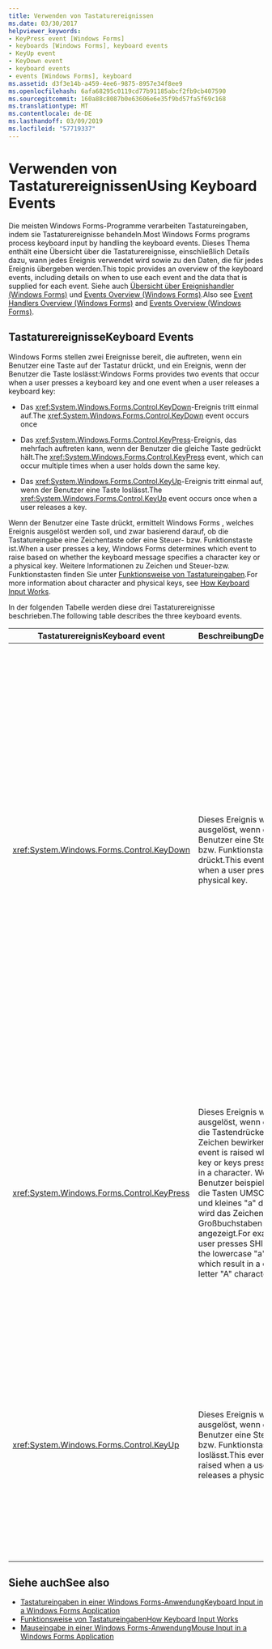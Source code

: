 ```yaml
---
title: Verwenden von Tastaturereignissen
ms.date: 03/30/2017
helpviewer_keywords:
- KeyPress event [Windows Forms]
- keyboards [Windows Forms], keyboard events
- KeyUp event
- KeyDown event
- keyboard events
- events [Windows Forms], keyboard
ms.assetid: d3f3e14b-a459-4ee6-9875-8957e34f8ee9
ms.openlocfilehash: 6afa68295c0119cd77b91185abcf2fb9cb407590
ms.sourcegitcommit: 160a88c8087b0e63606e6e35f9bd57fa5f69c168
ms.translationtype: MT
ms.contentlocale: de-DE
ms.lasthandoff: 03/09/2019
ms.locfileid: "57719337"
---
```

# <a name="using-keyboard-events"></a><span data-ttu-id="b47cd-102">Verwenden von Tastaturereignissen</span><span class="sxs-lookup"><span data-stu-id="b47cd-102">Using Keyboard Events</span></span>
<span data-ttu-id="b47cd-103">Die meisten Windows Forms-Programme verarbeiten Tastatureingaben, indem sie Tastaturereignisse behandeln.</span><span class="sxs-lookup"><span data-stu-id="b47cd-103">Most Windows Forms programs process keyboard input by handling the keyboard events.</span></span> <span data-ttu-id="b47cd-104">Dieses Thema enthält eine Übersicht über die Tastaturereignisse, einschließlich Details dazu, wann jedes Ereignis verwendet wird sowie zu den Daten, die für jedes Ereignis übergeben werden.</span><span class="sxs-lookup"><span data-stu-id="b47cd-104">This topic provides an overview of the keyboard events, including details on when to use each event and the data that is supplied for each event.</span></span>  <span data-ttu-id="b47cd-105">Siehe auch [Übersicht über Ereignishandler (Windows Forms)](event-handlers-overview-windows-forms.md) und [Events Overview (Windows Forms)](events-overview-windows-forms.md).</span><span class="sxs-lookup"><span data-stu-id="b47cd-105">Also see [Event Handlers Overview (Windows Forms)](event-handlers-overview-windows-forms.md) and [Events Overview (Windows Forms)](events-overview-windows-forms.md).</span></span>  
  
## <a name="keyboard-events"></a><span data-ttu-id="b47cd-106">Tastaturereignisse</span><span class="sxs-lookup"><span data-stu-id="b47cd-106">Keyboard Events</span></span>  
 <span data-ttu-id="b47cd-107">Windows Forms stellen zwei Ereignisse bereit, die auftreten, wenn ein Benutzer eine Taste auf der Tastatur drückt, und ein Ereignis, wenn der Benutzer die Taste loslässt:</span><span class="sxs-lookup"><span data-stu-id="b47cd-107">Windows Forms provides two events that occur when a user presses a keyboard key and one event when a user releases a keyboard key:</span></span>  
  
-   <span data-ttu-id="b47cd-108">Das <xref:System.Windows.Forms.Control.KeyDown>-Ereignis tritt einmal auf.</span><span class="sxs-lookup"><span data-stu-id="b47cd-108">The <xref:System.Windows.Forms.Control.KeyDown> event occurs once</span></span>  
  
-   <span data-ttu-id="b47cd-109">Das <xref:System.Windows.Forms.Control.KeyPress>-Ereignis, das mehrfach auftreten kann, wenn der Benutzer die gleiche Taste gedrückt hält.</span><span class="sxs-lookup"><span data-stu-id="b47cd-109">The <xref:System.Windows.Forms.Control.KeyPress> event, which can occur multiple times when a user holds down the same key.</span></span>  
  
-   <span data-ttu-id="b47cd-110">Das <xref:System.Windows.Forms.Control.KeyUp>-Ereignis tritt einmal auf, wenn der Benutzer eine Taste loslässt.</span><span class="sxs-lookup"><span data-stu-id="b47cd-110">The <xref:System.Windows.Forms.Control.KeyUp> event occurs once when a user releases a key.</span></span>  
  
 <span data-ttu-id="b47cd-111">Wenn der Benutzer eine Taste drückt, ermittelt Windows Forms , welches Ereignis ausgelöst werden soll, und zwar basierend darauf, ob die Tastatureingabe eine Zeichentaste oder eine Steuer- bzw. Funktionstaste ist.</span><span class="sxs-lookup"><span data-stu-id="b47cd-111">When a user presses a key, Windows Forms determines which event to raise based on whether the keyboard message specifies a character key or a physical key.</span></span> <span data-ttu-id="b47cd-112">Weitere Informationen zu Zeichen und Steuer-bzw. Funktionstasten finden Sie unter [Funktionsweise von Tastatureingaben](how-keyboard-input-works.md).</span><span class="sxs-lookup"><span data-stu-id="b47cd-112">For more information about character and physical keys, see [How Keyboard Input Works](how-keyboard-input-works.md).</span></span>  
  
 <span data-ttu-id="b47cd-113">In der folgenden Tabelle werden diese drei Tastaturereignisse beschrieben.</span><span class="sxs-lookup"><span data-stu-id="b47cd-113">The following table describes the three keyboard events.</span></span>  
  
|<span data-ttu-id="b47cd-114">Tastaturereignis</span><span class="sxs-lookup"><span data-stu-id="b47cd-114">Keyboard event</span></span>|<span data-ttu-id="b47cd-115">Beschreibung</span><span class="sxs-lookup"><span data-stu-id="b47cd-115">Description</span></span>|<span data-ttu-id="b47cd-116">Ergebnisse</span><span class="sxs-lookup"><span data-stu-id="b47cd-116">Results</span></span>|  
|--------------------|-----------------|-------------|  
|<xref:System.Windows.Forms.Control.KeyDown>|<span data-ttu-id="b47cd-117">Dieses Ereignis wird ausgelöst, wenn der Benutzer eine Steuer- bzw. Funktionstaste drückt.</span><span class="sxs-lookup"><span data-stu-id="b47cd-117">This event is raised when a user presses a physical key.</span></span>|<span data-ttu-id="b47cd-118">Der Handler für <xref:System.Windows.Forms.Control.KeyDown> erhält Folgendes:</span><span class="sxs-lookup"><span data-stu-id="b47cd-118">The handler for <xref:System.Windows.Forms.Control.KeyDown> receives:</span></span><br /><br /> <ul><li><span data-ttu-id="b47cd-119">Einen <xref:System.Windows.Forms.KeyEventArgs>-Parameter, der die <xref:System.Windows.Forms.KeyEventArgs.KeyCode%2A>-Eigenschaft bereitstellt (womit eine Steuer- oder Funktionstaste angegeben wird).</span><span class="sxs-lookup"><span data-stu-id="b47cd-119">A <xref:System.Windows.Forms.KeyEventArgs> parameter, which provides the <xref:System.Windows.Forms.KeyEventArgs.KeyCode%2A> property (which specifies a physical keyboard button).</span></span></li><li><span data-ttu-id="b47cd-120">Die <xref:System.Windows.Forms.KeyEventArgs.Modifiers%2A>-Eigenschaft (UMSCHALT, STRG oder ALT).</span><span class="sxs-lookup"><span data-stu-id="b47cd-120">The <xref:System.Windows.Forms.KeyEventArgs.Modifiers%2A> property (SHIFT, CTRL, or ALT).</span></span></li><li><span data-ttu-id="b47cd-121">Die <xref:System.Windows.Forms.KeyEventArgs.KeyData%2A>-Eigenschaft (wodurch der Tastencode und der Modifizierer kombiniert werden).</span><span class="sxs-lookup"><span data-stu-id="b47cd-121">The <xref:System.Windows.Forms.KeyEventArgs.KeyData%2A> property (which combines the key code and modifier).</span></span> <span data-ttu-id="b47cd-122">Der <xref:System.Windows.Forms.KeyEventArgs>-Parameter stellt zudem Folgendes bereit:</span><span class="sxs-lookup"><span data-stu-id="b47cd-122">The <xref:System.Windows.Forms.KeyEventArgs> parameter also provides:</span></span><br /><br /> <ul><li><span data-ttu-id="b47cd-123">Die <xref:System.Windows.Forms.KeyEventArgs.Handled%2A>-Eigenschaft, die festgelegt werden kann, um zu verhindert, dass das zugrunde liegende Steuerelement auf den Tastendruck reagiert.</span><span class="sxs-lookup"><span data-stu-id="b47cd-123">The <xref:System.Windows.Forms.KeyEventArgs.Handled%2A> property, which can be set to prevent the underlying control from receiving the key.</span></span></li><li><span data-ttu-id="b47cd-124">Die <xref:System.Windows.Forms.KeyEventArgs.SuppressKeyPress%2A>-Eigenschaft, die verwendet werden kann, um <xref:System.Windows.Forms.Control.KeyPress>- und <xref:System.Windows.Forms.Control.KeyUp>-Eigenschaften für diesen Tastendruck zu unterdrücken.</span><span class="sxs-lookup"><span data-stu-id="b47cd-124">The <xref:System.Windows.Forms.KeyEventArgs.SuppressKeyPress%2A> property, which can be used to suppress the <xref:System.Windows.Forms.Control.KeyPress> and <xref:System.Windows.Forms.Control.KeyUp> events for that keystroke.</span></span></li></ul></li></ul>|  
|<xref:System.Windows.Forms.Control.KeyPress>|<span data-ttu-id="b47cd-125">Dieses Ereignis wird ausgelöst, wenn der oder die Tastendrücke ein Zeichen bewirken.</span><span class="sxs-lookup"><span data-stu-id="b47cd-125">This event is raised when the key or keys pressed result in a character.</span></span> <span data-ttu-id="b47cd-126">Wenn der Benutzer beispielsweise die Tasten UMSCHALT und kleines "a" drückt, wird das Zeichen "A" in Großbuchstaben angezeigt.</span><span class="sxs-lookup"><span data-stu-id="b47cd-126">For example, a user presses SHIFT and the lowercase "a" keys, which result in a capital letter "A" character.</span></span>|<span data-ttu-id="b47cd-127"><xref:System.Windows.Forms.Control.KeyPress> wird nach <xref:System.Windows.Forms.Control.KeyDown> ausgelöst.</span><span class="sxs-lookup"><span data-stu-id="b47cd-127"><xref:System.Windows.Forms.Control.KeyPress> is raised after <xref:System.Windows.Forms.Control.KeyDown>.</span></span><br /><br /> <ul><li><span data-ttu-id="b47cd-128">Der Handler für <xref:System.Windows.Forms.Control.KeyPress> erhält Folgendes:</span><span class="sxs-lookup"><span data-stu-id="b47cd-128">The handler for <xref:System.Windows.Forms.Control.KeyPress> receives:</span></span></li><li><span data-ttu-id="b47cd-129">Einen <xref:System.Windows.Forms.KeyPressEventArgs>-Parameter, der den Zeichencode der gedrückten Taste enthält.</span><span class="sxs-lookup"><span data-stu-id="b47cd-129">A <xref:System.Windows.Forms.KeyPressEventArgs> parameter, which contains the character code of the key that was pressed.</span></span> <span data-ttu-id="b47cd-130">Dieser Zeichencode ist für jede Kombination aus Zeichentaste und Modifizierertaste eindeutig.</span><span class="sxs-lookup"><span data-stu-id="b47cd-130">This character code is unique for every combination of a character key and a modifier key.</span></span><br /><br />     <span data-ttu-id="b47cd-131">So generiert die Taste "A" beispielsweise:</span><span class="sxs-lookup"><span data-stu-id="b47cd-131">For example, the "A" key will generate:</span></span><br /><br /> <ul><li><span data-ttu-id="b47cd-132">Den Zeichencode 65 in Verbindung mit der UMSCHALT-TASTE, oder</span><span class="sxs-lookup"><span data-stu-id="b47cd-132">The character code 65, if it is pressed with the SHIFT key</span></span></li><li><span data-ttu-id="b47cd-133">97 in Verbindung mit der FESTSTELLTASTE, wenn diese allein gedrückt wird,</span><span class="sxs-lookup"><span data-stu-id="b47cd-133">Or the CAPS LOCK key, 97 if it is pressed by itself,</span></span></li><li><span data-ttu-id="b47cd-134">und 1, wenn sie zusammen mit der STRG-TASTE gedrückt wird.</span><span class="sxs-lookup"><span data-stu-id="b47cd-134">And 1, if it is pressed with the CTRL key.</span></span></li></ul></li></ul>|  
|<xref:System.Windows.Forms.Control.KeyUp>|<span data-ttu-id="b47cd-135">Dieses Ereignis wird ausgelöst, wenn der Benutzer eine Steuer- bzw. Funktionstaste loslässt.</span><span class="sxs-lookup"><span data-stu-id="b47cd-135">This event is raised when a user releases a physical key.</span></span>|<span data-ttu-id="b47cd-136">Der Handler für <xref:System.Windows.Forms.Control.KeyUp> erhält Folgendes:</span><span class="sxs-lookup"><span data-stu-id="b47cd-136">The handler for <xref:System.Windows.Forms.Control.KeyUp> receives:</span></span><br /><br /> <ul><li><span data-ttu-id="b47cd-137">Einen <xref:System.Windows.Forms.KeyEventArgs>-Parameter.</span><span class="sxs-lookup"><span data-stu-id="b47cd-137">A <xref:System.Windows.Forms.KeyEventArgs> parameter:</span></span><br /><br /> <ul><li><span data-ttu-id="b47cd-138">Dieser stellt die <xref:System.Windows.Forms.KeyEventArgs.KeyCode%2A>-Eigenschaft bereit (womit eine Steuer- oder Funktionstaste angegeben wird).</span><span class="sxs-lookup"><span data-stu-id="b47cd-138">Which provides the <xref:System.Windows.Forms.KeyEventArgs.KeyCode%2A> property (which specifies a physical keyboard button).</span></span></li><li><span data-ttu-id="b47cd-139">Die <xref:System.Windows.Forms.KeyEventArgs.Modifiers%2A>-Eigenschaft (UMSCHALT, STRG oder ALT).</span><span class="sxs-lookup"><span data-stu-id="b47cd-139">The <xref:System.Windows.Forms.KeyEventArgs.Modifiers%2A> property (SHIFT, CTRL, or ALT).</span></span></li><li><span data-ttu-id="b47cd-140">Die <xref:System.Globalization.SortKey.KeyData%2A>-Eigenschaft (wodurch der Tastencode und der Modifizierer kombiniert werden).</span><span class="sxs-lookup"><span data-stu-id="b47cd-140">The <xref:System.Globalization.SortKey.KeyData%2A> property (which combines the key code and modifier).</span></span></li></ul></li></ul>|  
  
## <a name="see-also"></a><span data-ttu-id="b47cd-141">Siehe auch</span><span class="sxs-lookup"><span data-stu-id="b47cd-141">See also</span></span>
- [<span data-ttu-id="b47cd-142">Tastatureingaben in einer Windows Forms-Anwendung</span><span class="sxs-lookup"><span data-stu-id="b47cd-142">Keyboard Input in a Windows Forms Application</span></span>](keyboard-input-in-a-windows-forms-application.md)
- [<span data-ttu-id="b47cd-143">Funktionsweise von Tastatureingaben</span><span class="sxs-lookup"><span data-stu-id="b47cd-143">How Keyboard Input Works</span></span>](how-keyboard-input-works.md)
- [<span data-ttu-id="b47cd-144">Mauseingabe in einer Windows Forms-Anwendung</span><span class="sxs-lookup"><span data-stu-id="b47cd-144">Mouse Input in a Windows Forms Application</span></span>](mouse-input-in-a-windows-forms-application.md)

